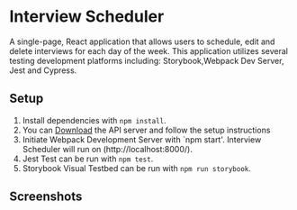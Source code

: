 # Interview Scheduler
A single-page, React application that allows users to schedule, edit and delete interviews for each day of the week. This application utilizes several testing development platforms including: Storybook,Webpack Dev Server, Jest and Cypress. 

## Setup

1. Install dependencies with `npm install`.
2. You can [Download](https://github.com/Don-Stevenson/scheduler-api) the API server and follow the setup instructions
3. Initiate Webpack Development Server with `npm start'. Interview Scheduler will run on (http://localhost:8000/).
4. Jest Test can be run with `npm test`.
5. Storybook Visual Testbed can be run with `npm run storybook`.

## Screenshots
